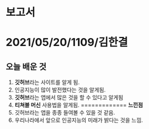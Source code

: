 보고서
=============
2021/05/20/1109/김한결
=============
오늘 배운 것
-------------
1. **깃허브**라는 사이트를 알게 됨.
2. 인공지능이 많이 발전했다는 것을 알게됨.
3. **깃허브**라는 앱에서 많은 것을 할 수 있다고 알게됨
4. **티쳐블 머신** 사용법을 알게됨.
=============
__느낀점__
1. 깃허브라는 앱을 종종 들여볼 수 있을 것 같음.
2. 우리나라에서 앞으로 인공지능의 미래가 밝다는 것을 느낌.
